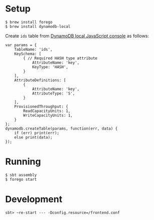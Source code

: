 # Setup

```
$ brew install forego
$ brew install dynamodb-local
```

Create `ids` table from [DynamoDB local JavaScript console](http://localhost:8000/shell/) as follows:

```
var params = {
    TableName: 'ids',
    KeySchema: [
        { // Required HASH type attribute
            AttributeName: 'key',
            KeyType: 'HASH',
        }
    ],
    AttributeDefinitions: [
        {
            AttributeName: 'key',
            AttributeType: 'S',
        }
    ],
    ProvisionedThroughput: {
        ReadCapacityUnits: 1,
        WriteCapacityUnits: 1,
    }
};
dynamodb.createTable(params, function(err, data) {
    if (err) print(err);
    else print(data);
});
```

# Running

```
$ sbt assembly
$ forego start
```

# Development

```
sbt> ~re-start --- -Dconfig.resource=/frontend.conf
```

